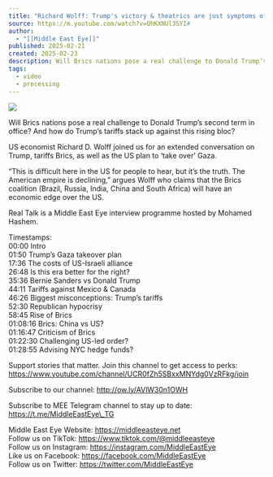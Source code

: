 ```yaml
---
title: "Richard Wolff: Trump's victory & theatrics are just symptoms of US decline | Real Talk"
source: https://m.youtube.com/watch?v=QhKXNUl3SYI#
author:
  - "[[Middle East Eye]]"
published: 2025-02-21
created: 2025-02-23
description: Will Brics nations pose a real challenge to Donald Trump’s second term in office? And how do Trump’s tariffs stack up against this rising bloc? US economist Richard D. Wolff joined us for an extende
tags:
  - video
  - processing
---
```

![](https://www.youtube.com/watch?v=QhKXNUl3SYI)  

Will Brics nations pose a real challenge to Donald Trump’s second term in office? And how do Trump’s tariffs stack up against this rising bloc?  
  
US economist Richard D. Wolff joined us for an extended conversation on Trump, tariffs Brics, as well as the US plan to ‘take over’ Gaza.  
  
“This is difficult here in the US for people to hear, but it’s the truth. The American empire is declining,” argues Wolff who claims that the Brics coalition (Brazil, Russia, India, China and South Africa) will have an economic edge over the US.  
  
Real Talk is a Middle East Eye interview programme hosted by Mohamed Hashem.  
  
Timestamps:  
00:00 Intro  
01:50 Trump’s Gaza takeover plan  
17:36 The costs of US-Israeli alliance  
26:48 Is this era better for the right?  
35:36 Bernie Sanders vs Donald Trump  
44:11 Tariffs against Mexico & Canada  
46:26 Biggest misconceptions: Trump’s tariffs  
52:30 Republican hypocrisy  
58:45 Rise of Brics  
01:08:16 Brics: China vs US?  
01:16:47 Criticism of Brics  
01:22:30 Challenging US-led order?  
01:28:55 Advising NYC hedge funds?  
  
Support stories that matter. Join this channel to get access to perks:  
https://www.youtube.com/channel/UCR0fZh5SBxxMNYdg0VzRFkg/join  
  
Subscribe to our channel: http://ow.ly/AVlW30n1OWH  
  
Subscribe to MEE Telegram channel to stay up to date: https://t.me/MiddleEastEye\_TG  
  
Middle East Eye Website: https://middleeasteye.net  
Follow us on TikTok: https://www.tiktok.com/@middleeasteye  
Follow us on Instagram: https://instagram.com/MiddleEastEye  
Like us on Facebook: https://facebook.com/MiddleEastEye  
Follow us on Twitter: https://twitter.com/MiddleEastEye